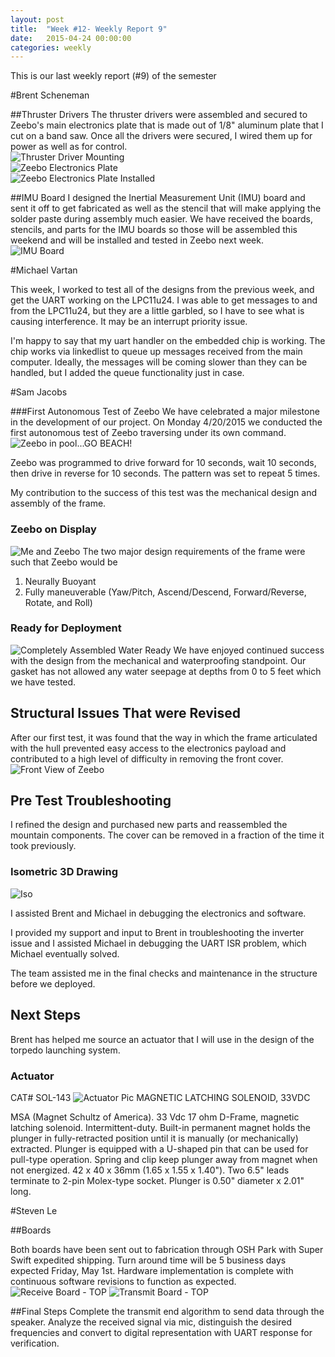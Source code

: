 ```yaml
---
layout: post
title:  "Week #12- Weekly Report 9"
date:   2015-04-24 00:00:00
categories: weekly
---
```


This is our last weekly report (#9) of the semester

#Brent Scheneman

##Thruster Drivers
The thruster drivers were assembled and secured to Zeebo's main electronics plate that is made out of 1/8" aluminum plate that I cut on a band saw. Once all the drivers were secured, I wired them up for power as well as for control. 
<br>
![Thruster Driver Mounting](/images/MountingDrivers.PNG)
<br>
![Zeebo Electronics Plate](/images/ElectronicsPlate.PNG)
<br>
![Zeebo Electronics Plate Installed](/images/ElectronicsPlateInstalled.PNG)

##IMU Board
I designed the Inertial Measurement Unit (IMU) board and sent it off to get fabricated as well as the stencil that will make applying the solder paste during assembly much easier. We have received the boards, stencils, and parts for the IMU boards so those will be assembled this weekend and will be installed and tested in Zeebo next week.
<br>
![IMU Board](/images/IMUBoard.PNG)

#Michael Vartan 

This week, I worked to test all of the designs from the previous week, and get the UART working on the LPC11u24. I was able to get messages to and from the LPC11u24, but they are a little garbled, so I have to see what is causing interference. It may be an interrupt priority issue.

I'm happy to say that my uart handler on the embedded chip is working. The chip works via linkedlist to queue up messages received from the main computer. Ideally, the messages will be coming slower than they can be handled, but I added the queue functionality just in case.

#Sam Jacobs

###First Autonomous Test of Zeebo
We have celebrated a major milestone in the development of our project. On Monday 4/20/2015 we conducted the first autonomous test of Zeebo traversing under its own command.
![Zeebo in pool...GO BEACH!](/images/sam_week_12_pool.png)

Zeebo was programmed to drive forward for 10 seconds, wait 10 seconds, then drive in reverse for 10 seconds. The pattern was set to repeat 5 times.

My contribution to the success of this test was the mechanical design and assembly of the frame.

### Zeebo on Display
![Me and Zeebo](/images/sam_week_12_robot.png)
The two major design requirements  of the frame were such that Zeebo would be
1. Neurally Buoyant
2. Fully maneuverable (Yaw/Pitch, Ascend/Descend, Forward/Reverse, Rotate, and Roll)

### Ready for Deployment
![Completely Assembled Water Ready](/images/sam_week_12_robot_assembled.png)
We have enjoyed continued success with the design from the mechanical and waterproofing standpoint. Our gasket has not allowed any water seepage at depths from 0 to 5 feet which we have tested.

## Structural Issues That were Revised
After our first test, it was found that the way in which the frame articulated with the hull prevented easy access to the electronics payload and contributed to a high level of difficulty in removing the front cover.
![Front View of Zeebo](/images/sam_week_12_robot_front.png)

## Pre Test Troubleshooting
I refined the design and purchased new parts and reassembled the mountain components. The cover can be removed in a fraction of the time it took previously.

### Isometric 3D  Drawing
![Iso](/images/sam_week_12_CAD_iso.png)

I assisted Brent and Michael in debugging the electronics and software.

I provided my support and  input  to Brent in troubleshooting the inverter issue and I assisted Michael in debugging the UART ISR problem, which Michael eventually solved.

The team assisted me in the final checks and maintenance in the structure before we deployed.

## Next Steps
Brent has helped me source an actuator that I will use in the design of the torpedo launching system. 

### Actuator
CAT# SOL-143
![Actuator Pic](/images/sam_week_12_actuator.png)
MAGNETIC LATCHING SOLENOID, 33VDC

MSA (Magnet Schultz of America). 33 Vdc 17 ohm D-Frame, magnetic latching solenoid. Intermittent-duty. Built-in permanent magnet holds the plunger in fully-retracted position until it is manually (or mechanically) extracted. Plunger is equipped with a U-shaped pin that can be used for pull-type operation. Spring and clip keep plunger away from magnet when not energized. 42 x 40 x 36mm (1.65 x 1.55 x 1.40"). Two 6.5" leads terminate to 2-pin Molex-type socket. Plunger is 0.50" diameter x 2.01" long.




#Steven Le

##Boards

Both boards have been sent out to fabrication through OSH Park with Super Swift expedited shipping.  Turn around time will be 5 business days expected Friday, May 1st.  Hardware implementation is complete with continuous software revisions to function as expected.
![Receive Board - TOP](/images/am_rx_board2.png)
![Transmit Board - TOP](/images/am_tx_board2.png)

##Final Steps
Complete the transmit end algorithm to send data through the speaker.
Analyze the received signal via mic, distinguish the desired frequencies and convert to digital representation with UART response for verification.
